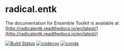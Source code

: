 # radical.entk

The documentation for Ensemble Toolkit is available at
[http://radicalentk.readthedocs.io/en/latest/](http://radicalentk.readthedocs.io/en/latest/)


[![Build Status](https://travis-ci.com/radical-cybertools/radical.entk.svg?branch=devel)](https://travis-ci.com/radical-cybertools/radical.entk)
[![codecov](https://codecov.io/gh/radical-cybertools/radical.entk/branch/master/graph/badge.svg)](https://codecov.io/gh/radical-cybertools/radical.entk)
[![conda](https://anaconda.org/conda-forge/radical.entk/badges/version.svg)](https://anaconda.org/conda-forge/radical.entk)

<!-- coverage run --source $VENV/lib/python3.7/site-packages/radical/entk -m pytest -vvv $LOC/radical.entk/tests -->
<!-- coverage html -->
